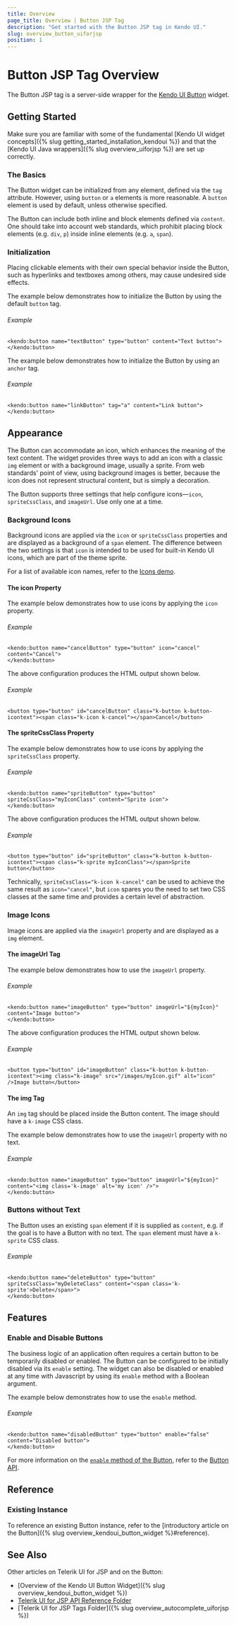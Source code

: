```yaml
---
title: Overview
page_title: Overview | Button JSP Tag
description: "Get started with the Button JSP tag in Kendo UI."
slug: overview_button_uiforjsp
position: 1
---
```


# Button JSP Tag Overview

The Button JSP tag is a server-side wrapper for the [Kendo UI Button](/api/javascript/ui/button) widget.

## Getting Started

Make sure you are familiar with some of the fundamental [Kendo UI widget concepts]({% slug getting_started_installation_kendoui %}) and
that the [Kendo UI Java wrappers]({% slug overview_uiforjsp %}) are set up correctly.

### The Basics

The Button widget can be initialized from any element, defined via the `tag` attribute. However, using `button` or `a` elements is more reasonable. A `button` element is used by default, unless otherwise specified.

The Button can include both inline and block elements defined via `content`. One should take into account web standards, which prohibit placing block elements (e.g. `div`, `p`) inside inline elements (e.g. `a`, `span`).

### Initialization

Placing clickable elements with their own special behavior inside the Button, such as hyperlinks and textboxes among others, may cause undesired side effects.

The example below demonstrates how to initialize the Button by using the default `button` tag.

###### Example

    <kendo:button name="textButton" type="button" content="Text button">
    </kendo:button>

The example below demonstrates how to initialize the Button by using an `anchor` tag.

###### Example

    <kendo:button name="linkButton" tag="a" content="Link button">
    </kendo:button>

## Appearance

The Button can accommodate an icon, which enhances the meaning of the text content. The widget provides three ways to add an icon with a classic `img` element or with a background image, usually a sprite. From web standards' point of view, using background images is better, because the icon does not represent structural content, but is simply a decoration.

The Button supports three settings that help configure icons&mdash;`icon`, `spriteCssClass`, and `imageUrl`. Use only one at a time.

### Background Icons

Background icons are applied via the `icon` or `spriteCssClass` properties and are displayed as a background of a `span` element. The difference between the two settings is that `icon` is intended to be used for built-in Kendo UI icons, which are part of the theme sprite.

For a list of available icon names, refer to the [Icons demo](http://demos.telerik.com/kendo-ui/web/styling/icons.html).

#### The icon Property

The example below demonstrates how to use icons by applying the `icon` property.

###### Example

    <kendo:button name="cancelButton" type="button" icon="cancel" content="Cancel">
    </kendo:button>

The above configuration produces the HTML output shown below.

###### Example

    <button type="button" id="cancelButton" class="k-button k-button-icontext"><span class="k-icon k-cancel"></span>Cancel</button>

#### The spriteCssClass Property

The example below demonstrates how to use icons by applying the `spriteCssClass` property.

###### Example

    <kendo:button name="spriteButton" type="button" spriteCssClass="myIconClass" content="Sprite icon">
    </kendo:button>

The above configuration produces the HTML output shown below.

###### Example

    <button type="button" id="spriteButton" class="k-button k-button-icontext"><span class="k-sprite myIconClass"></span>Sprite button</button>

Technically, `spriteCssClass="k-icon k-cancel"` can be used to achieve the same result as `icon="cancel"`, but `icon` spares you the need to set two CSS classes at the same time and provides a certain level of abstraction.

### Image Icons

Image icons are applied via the `imageUrl` property and are displayed as a `img` element.

#### The imageUrl Tag

The example below demonstrates how to use the `imageUrl` property.

###### Example

    <kendo:button name="imageButton" type="button" imageUrl="${myIcon}" content="Image button">
    </kendo:button>

The above configuration produces the HTML output shown below.

###### Example

    <button type="button" id="imageButton" class="k-button k-button-icontext"><img class="k-image" src="/images/myIcon.gif" alt="icon" />Image button</button>


#### The img Tag

An `img` tag should be placed inside the Button content. The image should have a `k-image` CSS class.

The example below demonstrates how to use the `imageUrl` property with no text.

###### Example

    <kendo:button name="imageButton" type="button" imageUrl="${myIcon}" content="<img class='k-image' alt='my icon' />">
    </kendo:button>

### Buttons without Text

The Button uses an existing `span` element if it is supplied as `content`, e.g. if the goal is to have a Button with no text. The `span` element must have a `k-sprite` CSS class.

###### Example

    <kendo:button name="deleteButton" type="button" spriteCssClass="myDeleteClass" content="<span class='k-sprite'>Delete</span>">
    </kendo:button>

## Features

### Enable and Disable Buttons

The business logic of an application often requires a certain button to be temporarily disabled or enabled. The Button can be configured to be initially disabled via its `enable` setting. The widget can also be disabled or enabled at any time with Javascript by using its `enable` method with a Boolean argument.

The example below demonstrates how to use the `enable` method.

###### Example

    <kendo:button name="disabledButton" type="button" enable="false" content="Disabled button">
    </kendo:button>

For more information on the [`enable` method of the Button](/api/javascript/ui/button#methods-enable), refer to the [Button API](/api/javascript/ui/button).

## Reference

### Existing Instance

To reference an existing Button instance, refer to the [introductory article on the Button]({% slug overview_kendoui_button_widget %}#reference).

## See Also

Other articles on Telerik UI for JSP and on the Button:

* [Overview of the Kendo UI Button Widget]({% slug overview_kendoui_button_widget %})
* [Telerik UI for JSP API Reference Folder](/api/jsp/autocomplete/animation)
* [Telerik UI for JSP Tags Folder]({% slug overview_autocomplete_uiforjsp %})
